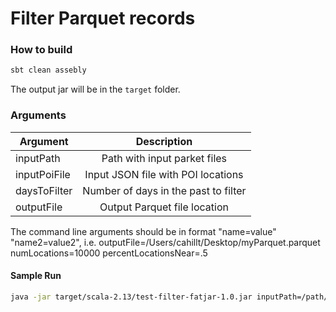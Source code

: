 # Filter Parquet records

### How to build
```bash
sbt clean assebly
```
The output jar will be in the `target` folder.

### Arguments
| Argument        |             Description              |
| ------------- |:------------------------------------:|
| inputPath      |     Path with input parket files     |
| inputPoiFile      |  Input JSON file with POI locations  |
| daysToFilter | Number of days in the past to filter |
| outputFile |     Output Parquet file location     |

The command line arguments should be in format "name=value" "name2=value2", i.e. outputFile=/Users/cahillt/Desktop/myParquet.parquet numLocations=10000 percentLocationsNear=.5

#### Sample Run
```bash
java -jar target/scala-2.13/test-filter-fatjar-1.0.jar inputPath=/path/to/parket inputPoiFile=/path/to/poi.json daysToFilter=30 outputPath=/path/to/output/parket/files
```